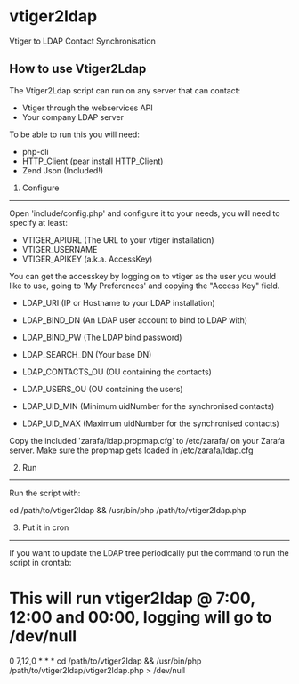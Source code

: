 vtiger2ldap
===========

Vtiger to LDAP Contact Synchronisation

How to use Vtiger2Ldap
----------------------

The Vtiger2Ldap script can run on any server that can contact:

- Vtiger through the webservices API
- Your company LDAP server

To be able to run this you will need:

* php-cli
* HTTP_Client (pear install HTTP_Client)
* Zend Json (Included!)

1. Configure
------------

Open 'include/config.php' and configure it to your needs, you will need to specify at least:

- VTIGER_APIURL (The URL to your vtiger installation)
- VTIGER_USERNAME
- VTIGER_APIKEY (a.k.a. AccessKey)

You can get the accesskey by logging on to vtiger as the user you would like to use, going to 'My Preferences' and copying the "Access Key" field.

- LDAP_URI (IP or Hostname to your LDAP installation)
- LDAP_BIND_DN (An LDAP user account to bind to LDAP with)
- LDAP_BIND_PW (The LDAP bind password)

- LDAP_SEARCH_DN (Your base DN)

- LDAP_CONTACTS_OU (OU containing the contacts)
- LDAP_USERS_OU (OU containing the users)

- LDAP_UID_MIN (Minimum uidNumber for the synchronised contacts)
- LDAP_UID_MAX (Maximum uidNumber for the synchronised contacts)

Copy the included 'zarafa/ldap.propmap.cfg' to /etc/zarafa/ on your Zarafa server.
Make sure the propmap gets loaded in /etc/zarafa/ldap.cfg

2. Run
------

Run the script with:

cd /path/to/vtiger2ldap && /usr/bin/php /path/to/vtiger2ldap.php


3. Put it in cron
-----------------

If you want to update the LDAP tree periodically put the command to run
the script in crontab:

# This will run vtiger2ldap @ 7:00, 12:00 and 00:00, logging will go to /dev/null
0 7,12,0 * * * cd /path/to/vtiger2ldap && /usr/bin/php /path/to/vtiger2ldap/vtiger2ldap.php > /dev/null
